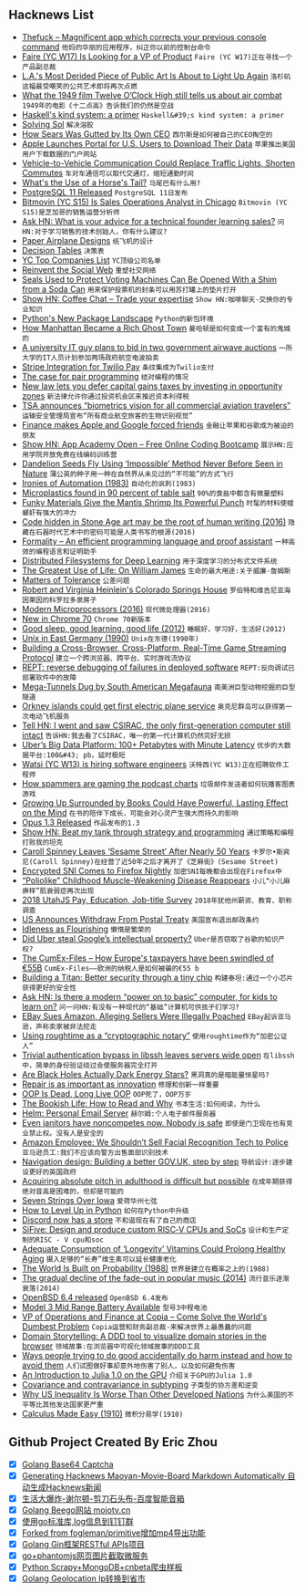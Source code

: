 ## Hacknews List


- [Thefuck – Magnificent app which corrects your previous console command](https://github.com/nvbn/thefuck)  `他妈的华丽的应用程序，纠正你以前的控制台命令`
- [Faire (YC W17) Is Looking for a VP of Product](https://boards.greenhouse.io/indigofair/jobs/4108262002?gh_jid=4108262002)  `Faire (YC W17)正在寻找一个产品副总裁`
- [L.A.&#39;s Most Derided Piece of Public Art Is About to Light Up Again](https://www.atlasobscura.com/articles/why-is-triforium-lit-up)  `洛杉矶这幅最受嘲笑的公共艺术即将再次点燃`
- [What the 1949 film Twelve O’Clock High still tells us about air combat](https://www.airspacemag.com/history-of-flight/twelve-oclock-high-180970369/)  `1949年的电影《十二点高》告诉我们的仍然是空战`
- [Haskell&#39;s kind system: a primer](https://diogocastro.com/blog/2018/10/17/haskells-kind-system-a-primer/)  `Haskell&#39;s kind system: a primer`
- [Solving Sol](http://solvingsol.com/)  `解决溶胶`
- [How Sears Was Gutted by Its Own CEO](http://prospect.org/article/how-sears-was-gutted-its-own-ceo)  `西尔斯是如何被自己的CEO掏空的`
- [Apple Launches Portal for U.S. Users to Download Their Data](https://www.bloomberg.com/news/articles/2018-10-17/apple-launches-portal-for-u-s-users-to-download-their-data)  `苹果推出美国用户下载数据的门户网站`
- [Vehicle-to-Vehicle Communication Could Replace Traffic Lights, Shorten Commutes](https://spectrum.ieee.org/transportation/infrastructure/how-vehicletovehicle-communication-could-replace-traffic-lights-and-shorten-commutes)  `车对车通信可以取代交通灯，缩短通勤时间`
- [What&#39;s the Use of a Horse&#39;s Tail?](https://blogs.scientificamerican.com/observations/whats-the-use-of-a-horses-tail/)  `马尾巴有什么用?`
- [PostgreSQL 11 Released](https://www.postgresql.org/about/news/1894/)  `PostgreSQL 11日发布`
- [Bitmovin (YC S15) Is Sales Operations Analyst in Chicago](https://bitmovin.com/careers/?gh_jid=4107844002)  `Bitmovin (YC S15)是芝加哥的销售运营分析师`
- [Ask HN: What is your advice for a technical founder learning sales?](item?id=18241160)  `问HN:对于学习销售的技术创始人，你有什么建议?`
- [Paper Airplane Designs](https://www.foldnfly.com/)  `纸飞机的设计`
- [Decision Tables](https://www.hillelwayne.com/post/decision-tables/)  `决策表`
- [YC Top Companies List](https://blog.ycombinator.com/yc-top-companies-list-2018/)  `YC顶级公司名单`
- [Reinvent the Social Web](https://staltz.com/reinvent-the-social-web.html)  `重塑社交网络`
- [Seals Used to Protect Voting Machines Can Be Opened With a Shim from a Soda Can](https://motherboard.vice.com/en_us/article/mbdw73/security-seals-used-to-protect-voting-machines-can-be-easily-opened-with-shim-crafted-from-a-soda-can)  `用来保护投票机的封条可以用苏打罐上的垫片打开`
- [Show HN: Coffee Chat – Trade your expertise](https://www.coffeechat.app)  `Show HN:咖啡聊天-交换你的专业知识`
- [Python&#39;s New Package Landscape](http://andrewsforge.com/article/python-new-package-landscape/)  `Python的新包环境`
- [How Manhattan Became a Rich Ghost Town](https://www.theatlantic.com/ideas/archive/2018/10/new-york-retail-vacancy/572911/?single_page=true)  `曼哈顿是如何变成一个富有的鬼城的`
- [A university IT guy plans to bid in two government airwave auctions](http://fortune.com/2018/10/17/5g-spectrum-auction-bidders-fcc/)  `一所大学的IT人员计划参加两场政府航空电波拍卖`
- [Stripe Integration for Twilio Pay](https://stripe.com/blog/phone-payments-with-twilio-pay)  `条纹集成为Twilio支付`
- [The case for pair programming](https://tuple.app/pair-programming-guide/the-case-for-pair-programming)  `结对编程的情况`
- [New law lets you defer capital gains taxes by investing in opportunity zones](https://www.recode.net/2018/10/16/17940120/opportunity-zones-sean-parker-silicon-valley-wealth-taxes)  `新法律允许你通过投资机会区来推迟资本利得税`
- [TSA announces “biometrics vision for all commercial aviation travelers”](https://papersplease.org/wp/2018/10/15/tsa-announces-biometrics-vision-for-all-commercial-aviation-travelers/)  `运输安全管理局宣布“所有商业航空旅客的生物识别视觉”`
- [Finance makes Apple and Google forced friends](https://www.reuters.com/article/us-apple-google-breakingviews/breakingviews-finance-makes-apple-and-google-forced-friends-idUSKCN1MR2V9)  `金融让苹果和谷歌成为被迫的朋友`
- [Show HN: App Academy Open – Free Online Coding Bootcamp](https://open.appacademy.io/)  `展示HN:应用学院开放免费在线编码训练营`
- [Dandelion Seeds Fly Using ‘Impossible’ Method Never Before Seen in Nature](https://www.nature.com/articles/d41586-018-07084-8)  `蒲公英的种子用一种在自然界从未见过的“不可能”的方式飞行`
- [Ironies of Automation (1983)](http://www.bainbrdg.demon.co.uk/Papers/Ironies.html)  `自动化的讽刺(1983)`
- [Microplastics found in 90 percent of table salt](https://relay.nationalgeographic.com/proxy/distribution/public/amp/environment/2018/10/microplastics-found-90-percent-table-salt-sea-salt)  `90%的食盐中都含有微量塑料`
- [Funky Materials Give the Mantis Shrimp Its Powerful Punch](https://www.wired.com/story/funky-materials-give-the-mantis-shrimp-its-powerful-punch/)  `时髦的材料使螳螂虾有强大的冲力`
- [Code hidden in Stone Age art may be the root of human writing (2016)](https://www.newscientist.com/article/mg23230990-700-in-search-of-the-very-first-coded-symbols/)  `隐藏在石器时代艺术中的密码可能是人类书写的根源(2016)`
- [Formality – An efficient programming language and proof assistant](https://github.com/maiavictor/formality)  `一种高效的编程语言和证明助手`
- [Distributed Filesystems for Deep Learning](https://www.logicalclocks.com/why-you-need-a-distributed-filesystem-for-deep-learning/)  `用于深度学习的分布式文件系统`
- [The Greatest Use of Life: On William James](https://aeon.co/essays/is-life-worth-living-the-pragmatic-maybe-of-william-james)  `生命的最大用途:关于威廉·詹姆斯`
- [Matters of Tolerance](https://www.nybooks.com/articles/2018/10/25/precision-accuracy-perfectionism/)  `公差问题`
- [Robert and Virginia Heinlein&#39;s Colorado Springs House](http://www.nitrosyncretic.com/rah/pm652-art-hi.html)  `罗伯特和维吉尼亚海因莱因的科罗拉多泉房子`
- [Modern Microprocessors (2016)](http://www.lighterra.com/papers/modernmicroprocessors/)  `现代微处理器(2016)`
- [New in Chrome 70](https://developers.google.com/web/updates/2018/10/nic70)  `Chrome 70新版本`
- [Good sleep, good learning, good life (2012)](https://www.supermemo.com/en/articles/sleep)  `睡眠好，学习好，生活好(2012)`
- [Unix in East Germany (1990)](https://groups.google.com/forum/m/#!topic/comp.unix.wizards/QX_dxElrVNs)  `Unix在东德(1990年)`
- [Building a Cross-Browser, Cross-Platform, Real-Time Game Streaming Protocol](https://blog.rainway.io/building-a-cross-browser-cross-platform-real-time-game-streaming-protocol-b00d000fe788)  `建立一个跨浏览器、跨平台、实时游戏流协议`
- [REPT: reverse debugging of failures in deployed software](https://blog.acolyer.org/2018/10/17/rept-reverse-debugging-of-failures-in-deployed-software/)  `REPT:反向调试已部署软件中的故障`
- [Mega-Tunnels Dug by South American Megafauna](http://blogs.discovermagazine.com/crux/2017/03/28/paleoburrows-south-america/)  `南美洲巨型动物挖掘的巨型隧道`
- [Orkney islands could get first electric plane service](https://www.bbc.co.uk/news/uk-scotland-north-east-orkney-shetland-45876604)  `奥克尼群岛可以获得第一次电动飞机服务`
- [Tell HN: I went and saw CSIRAC, the only first-generation computer still intact](item?id=18236602)  `告诉HN:我去看了CSIRAC，唯一的第一代计算机仍然完好无损`
- [Uber’s Big Data Platform: 100&#43; Petabytes with Minute Latency](https://eng.uber.com/uber-big-data-platform/)  `优步的大数据平台:100&#43; pb，延时极短`
- [Watsi (YC W13) is hiring software engineers](https://blog.watsi.org/engineers/)  `沃特西(YC W13)正在招聘软件工程师`
- [How spammers are gaming the podcast charts](https://chartable.com/blog/chartbreakers)  `垃圾邮件发送者如何玩播客图表游戏`
- [Growing Up Surrounded by Books Could Have Powerful, Lasting Effect on the Mind](https://www.smithsonianmag.com/smart-news/growing-surrounded-books-may-bolster-skills-later-life-180970523/?no-ist)  `在书的陪伴下成长，可能会对心灵产生强大而持久的影响`
- [Opus 1.3 Released](https://people.xiph.org/~jm/opus/opus-1.3/)  `作品发布的1.3`
- [Show HN: Beat my tank through strategy and programming](https://github.com/huangyz0918/TankLogo)  `通过策略和编程打败我的坦克`
- [Caroll Spinney Leaves ‘Sesame Street’ After Nearly 50 Years](https://www.nytimes.com/2018/10/17/arts/television/sesame-street-big-bird.html)  `卡罗尔•斯宾尼(Caroll Spinney)在经营了近50年之后才离开了《芝麻街》(Sesame Street)`
- [Encrypted SNI Comes to Firefox Nightly](https://blog.mozilla.org/security/2018/10/18/encrypted-sni-comes-to-firefox-nightly/)  `加密SNI每晚都会出现在Firefox中`
- [“Poliolike” Childhood Muscle-Weakening Disease Reappears](https://www.scientificamerican.com/article/poliolike-childhood-muscle-weakening-disease-reappears/)  `小儿“小儿麻痹样”肌衰弱症再次出现`
- [2018 UtahJS Pay, Education, Job-title Survey](https://mdjasper.github.io/utah-js-pay-data-2018/)  `2018年犹他州薪资、教育、职称调查`
- [US Announces Withdraw From Postal Treaty](https://www.bbc.com/news/business-45894346)  `美国宣布退出邮政条约`
- [Idleness as Flourishing](https://www.publicbooks.org/idleness-as-flourishing/)  `懒惰是繁荣的`
- [Did Uber steal Google’s intellectual property?](https://www.newyorker.com/magazine/2018/10/22/did-uber-steal-googles-intellectual-property)  `Uber是否窃取了谷歌的知识产权?`
- [The CumEx-Files – How Europe&#39;s taxpayers have been swindled of €55B](https://cumex-files.com/en/)  `CumEx-Files——欧洲的纳税人是如何被骗的€55 b`
- [Building a Titan: Better security through a tiny chip](https://android-developers.googleblog.com/2018/10/building-titan-better-security-through.html)  `构建泰坦:通过一个小芯片获得更好的安全性`
- [Ask HN: Is there a modern “power on to basic” computer, for kids to learn on?](item?id=18228740)  `问一问HN:有没有一种现代的“基础”计算机可供孩子们学习?`
- [EBay Sues Amazon, Alleging Sellers Were Illegally Poached](http://fortune.com/2018/10/18/ebay-amazon-poaching-sellers-lawsuit/)  `EBay起诉亚马逊，声称卖家被非法挖走`
- [Using roughtime as a “cryptographic notary”](https://blog.merovius.de/2018/10/18/using-roughtime-as-a-cryptographic-notary.html)  `使用roughtime作为“加密公证人”`
- [Trivial authentication bypass in libssh leaves servers wide open](https://arstechnica.com/information-technology/2018/10/bug-in-libssh-makes-it-amazingly-easy-for-hackers-to-gain-root-access/)  `在libssh中，简单的身份验证绕过会使服务器完全打开`
- [Are Black Holes Actually Dark Energy Stars?](http://nautil.us/blog/are-black-holes-actually-dark-energy-stars)  `黑洞真的是暗能量恒星吗?`
- [Repair is as important as innovation](https://www.economist.com/finance-and-economics/2018/10/20/repair-is-as-important-as-innovation)  `修理和创新一样重要`
- [OOP Is Dead, Long Live OOP](https://www.gamedev.net/blogs/entry/2265481-oop-is-dead-long-live-oop/)  `OOP死了，OOP万岁`
- [The Bookish Life: How to Read and Why](https://www.firstthings.com/article/2018/11/the-bookish-life)  `书本生活:如何阅读，为什么`
- [Helm: Personal Email Server](https://thehelm.com)  `赫尔姆:个人电子邮件服务器`
- [Even janitors have noncompetes now. Nobody is safe](https://www.washingtonpost.com/business/2018/10/18/even-janitors-have-noncompetes-now-nobody-is-safe/?noredirect=on)  `即使是门卫现在也有竞业禁止权。没有人是安全的`
- [Amazon Employee: We Shouldn’t Sell Facial Recognition Tech to Police](https://medium.com/s/story/im-an-amazon-employee-my-company-shouldn-t-sell-facial-recognition-tech-to-police-36b5fde934ac)  `亚马逊员工:我们不应该向警方出售面部识别技术`
- [Navigation design: Building a better GOV.UK, step by step](https://gds.blog.gov.uk/2018/10/17/building-a-better-gov-uk-step-by-step/)  `导航设计:逐步建设更好的英国政府`
- [Acquiring absolute pitch in adulthood is difficult but possible](https://www.biorxiv.org/content/early/2018/07/03/355933)  `在成年期获得绝对音高是困难的，但却是可能的`
- [Seven Strings Over Iowa](https://www.tabletmag.com/jewish-arts-and-culture/271918/seven-strings-over-iowa)  `爱荷华州七弦`
- [How to Level Up in Python](https://jamesjeffersconsulting.com/how-to-level-up-in-python/)  `如何在Python中升级`
- [Discord now has a store](https://blog.discordapp.com/discord-store-global-beta-is-live-38bfd044d648)  `不和谐现在有了自己的商店`
- [SiFive: Design and produce custom RISC‑V CPUs and SoCs](https://www.sifive.com)  `设计和生产定制的RISC - V cpu和soc`
- [Adequate Consumption of ‘Longevity’ Vitamins Could Prolong Healthy Aging](https://www.ucsf.edu/news/2018/10/412016/perspective-adequate-consumption-longevity-vitamins-could-prolong-healthy-aging)  `摄入足够的“长寿”维生素可以延长健康老化`
- [The World Is Built on Probability (1988)](https://archive.org/details/TheWorldIsBuiltOnProbability/)  `世界是建立在概率之上的(1988)`
- [The gradual decline of the fade-out in popular music (2014)](http://www.slate.com/articles/arts/music_box/2014/09/the_fade_out_in_pop_music_why_don_t_modern_pop_songs_end_by_slowly_reducing.html)  `流行音乐逐渐衰落(2014)`
- [OpenBSD 6.4 released](https://www.openbsd.org/64.html)  `OpenBSD 6.4发布`
- [Model 3 Mid Range Battery Available](https://3.tesla.com/model3/design?#battery)  `型号3中程电池`
- [VP of Operations and Finance at Copia – Come Solve the World&#39;s Dumbest Problem](item?id=18246727)  `Copia运营和财务副总裁-来解决世界上最愚蠢的问题`
- [Domain Storytelling: A DDD tool to visualize domain stories in the browser](http://domainstorytelling.org/)  `领域故事:在浏览器中可视化领域故事的DDD工具`
- [Ways people trying to do good accidentally do harm instead and how to avoid them](https://80000hours.org/articles/accidental-harm/)  `人们试图做好事却意外地伤害了别人，以及如何避免伤害`
- [An Introduction to Julia 1.0 on the GPU](https://nextjournal.com/sdanisch/julia-gpu-programming)  `介绍关于GPU的Julia 1.0`
- [Covariance and contravariance in subtyping](https://eli.thegreenplace.net/2018/covariance-and-contravariance-in-subtyping/)  `子类型的协方差和逆变`
- [Why US Inequality Is Worse Than Other Developed Nations](https://www.scientificamerican.com/article/the-american-economy-is-rigged/)  `为什么美国的不平等比其他发达国家更严重`
- [Calculus Made Easy (1910)](http://calculusmadeeasy.org/)  `微积分易学(1910)`

## Github Project Created By Eric Zhou

- [x] [Golang Base64 Captcha](https://github.com/mojocn/base64Captcha)
- [x] [Generating Hacknews Maoyan-Movie-Board Markdown Automatically 自动生成Hacknews新闻](https://github.com/dejavuzhou/md-genie)
- [x] [生活大爆炸-谢尔顿-剪刀石头布-百度智能音箱](https://github.com/mojocn/dueros-bang-game)
- [x] [Golang Beego网站 mojotv.cn](https://github.com/mojocn/www.mojotv.cn)
- [x] [使用go标准库,log信息到钉钉群](https://github.com/mojocn/dooger)
- [x] [Forked from fogleman/primitive增加mp4导出功能](https://github.com/mojocn/primitive)
- [x] [Golang Gin框架RESTful APIs项目](https://github.com/JJJJJJJerk/ezier-golang-web-api-framework)
- [x] [go+phantomjs网页图片截取微服务](https://github.com/mojocn/screen_shot)
- [x] [Python Scrapy+MongoDB+cnbeta爬虫样板](https://github.com/mojocn/scrapy_mongodb_boilerplate_cnbeta)
- [x] [Golang Geolocation Ip转换到省市](https://github.com/mojocn/ip2location)